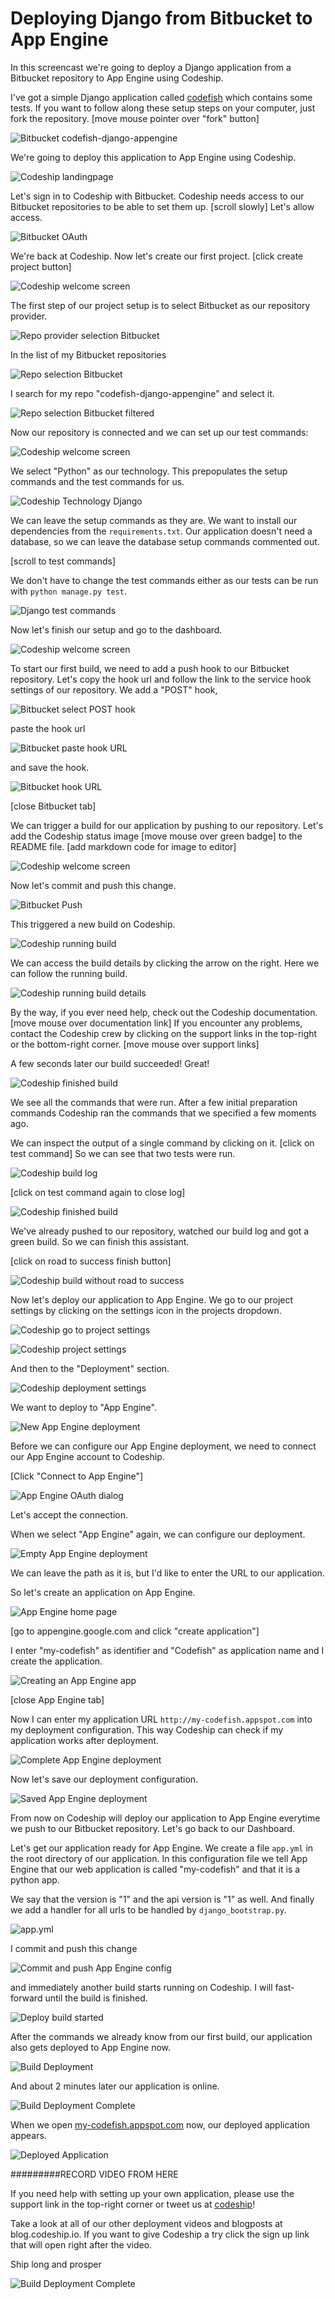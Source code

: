 













Deploying Django from Bitbucket to App Engine
======================

In this screencast we're going to deploy a Django application from a Bitbucket repository to App Engine using Codeship.





I've got a simple Django application called [codefish][codefish-repo] which contains some tests. If you want to follow along these setup steps on your computer, just fork the repository. [move mouse pointer over "fork" button]

![Bitbucket codefish-django-appengine][screenshot-repository]





We're going to deploy this application to App Engine using Codeship.

![Codeship landingpage][screenshot-codefish-landingpage]

Let's sign in to Codeship with Bitbucket. Codeship needs access to our Bitbucket repositories to be able to set them up. [scroll slowly] Let's allow access.

![Bitbucket OAuth][screenshot-oauth]

We're back at Codeship. Now let's create our first project. [click create project button]

![Codeship welcome screen][screenshot-codeship-welcome]





The first step of our project setup is to select Bitbucket as our repository provider.

![Repo provider selection Bitbucket][screenshot-repo-provider-selection]

In the list of my Bitbucket repositories

![Repo selection Bitbucket][screenshot-repo-selection]

I search for my repo "codefish-django-appengine" and select it.

![Repo selection Bitbucket filtered][screenshot-repo-selection-filtered]

Now our repository is connected and we can set up our test commands:

![Codeship welcome screen][screenshot-codeship-technology]

We select "Python" as our technology. This prepopulates the setup commands and the test commands for us.

![Codeship Technology Django][screenshot-codeship-technology-selected]





We can leave the setup commands as they are. We want to install our dependencies from the `requirements.txt`. Our application doesn't need a database, so we can leave the database setup commands commented out.

[scroll to test commands]

We don't have to change the test commands either as our tests can be run with `python manage.py test`.

![Django test commands][screenshot-test-commands]





Now let's finish our setup and go to the dashboard.

![Codeship welcome screen][screenshot-codeship-dasboard]





To start our first build, we need to add a push hook to our Bitbucket repository. Let's copy the hook url and follow the link to the service hook settings of our repository. We add a "POST" hook,

![Bitbucket select POST hook][screenshot-select-post-hook]

paste the hook url

![Bitbucket paste hook URL][screenshot-paste-hook-url]

and save the hook.

![Bitbucket hook URL][screenshot-hook-added]

[close Bitbucket tab]





We can trigger a build for our application by pushing to our repository. Let's add the Codeship status image [move mouse over green badge] to the README file.
[add markdown code for image to editor]

![Codeship welcome screen][screenshot-codeship-image]

Now let's commit and push this change.

![Bitbucket Push][screenshot-codeship-push]

This triggered a new build on Codeship.

![Codeship running build][screenshot-first-build-running]

We can access the build details by clicking the arrow on the right. Here we can follow the running build.

![Codeship running build details][screenshot-first-build-running-details]

By the way, if you ever need help, check out the Codeship documentation. [move mouse over documentation link] If you encounter any problems, contact the Codeship crew by clicking on the support links in the top-right or the bottom-right corner. [move mouse over support links]

A few seconds later our build succeeded! Great!

![Codeship finished build][screenshot-first-build-finished]

We see all the commands that were run. After a few initial preparation commands Codeship ran the commands that we specified a few moments ago.





We can inspect the output of a single command by clicking on it.
[click on test command]
So we can see that two tests were run.

![Codeship build log][screenshot-build-log]

[click on test command again to close log]

![Codeship finished build][screenshot-first-build-finished]





We've already pushed to our repository, watched our build log and got a green build. So we can finish this assistant.

[click on road to success finish button]

![Codeship build without road to success][screenshot-build-without-road-to-success]





Now let's deploy our application to App Engine. We go to our project settings by clicking on the settings icon in the projects dropdown.

![Codeship go to project settings][screenshot-go-to-project-settings]

![Codeship project settings][screenshot-project-settings]

And then to the "Deployment" section.

![Codeship deployment settings][screenshot-deployment-settings]

We want to deploy to "App Engine".

![New App Engine deployment][screenshot-new-deployment]





Before we can configure our App Engine deployment, we need to connect our App Engine account to Codeship.

[Click "Connect to App Engine"]

![App Engine OAuth dialog][screenshot-deployment-oauth]

Let's accept the connection.

When we select "App Engine" again, we can configure our deployment.

![Empty App Engine deployment][screenshot-empty-deployment]

We can leave the path as it is, but I'd like to enter the URL to our application.

So let's create an application on App Engine.

![App Engine home page][screenshot-deployment-home-page]

[go to appengine.google.com and click "create application"]

I enter "my-codefish" as identifier and "Codefish" as application name and I create the application.

![Creating an App Engine app][screenshot-new-deployment-app]

[close App Engine tab]

Now I can enter my application URL `http://my-codefish.appspot.com` into my deployment configuration. This way Codeship can check if my application works after deployment.





![Complete App Engine deployment][screenshot-complete-deployment]

Now let's save our deployment configuration.

![Saved App Engine deployment][screenshot-saved-deployment]

From now on Codeship will deploy our application to App Engine everytime we push to our Bitbucket repository.
Let's go back to our Dashboard.





Let's get our application ready for App Engine. We create a file `app.yml` in the root directory of our application. In this configuration file we tell App Engine that our web application is called "my-codefish" and that it is a python app.

We say that the version is "1" and the api version is "1" as well. And finally we add a handler for all urls to be handled by `django_bootstrap.py`.

![app.yml][screenshot-app-yml]

I commit and push this change

![Commit and push App Engine config][screenshot-commit-and-push-deployment-config]





and immediately another build starts running on Codeship. I will fast-forward until the build is finished.

![Deploy build started][screenshot-deploy-build-started]

After the commands we already know from our first build, our application also gets deployed to App Engine now.

![Build Deployment][screenshot-build-deployment]

And about 2 minutes later our application is online.

![Build Deployment Complete][screenshot-build-deployment-complete]





When we open [my-codefish.appspot.com][codefish-live] now, our deployed application appears.

![Deployed Application][screenshot-deployed-application]

#########RECORD VIDEO FROM HERE

If you need help with setting up your own application, please use the support link in the top-right corner or tweet us at [codeship][codeship-twitter]!

Take a look at all of our other deployment videos and blogposts at blog.codeship.io.
If you want to give Codeship a try click the sign up link that will open right after the video.

Ship long and prosper

![Build Deployment Complete][screenshot-build-deployment-complete]



 [codeship]: https://www.codeship.io/
 [codeship-twitter]: http://www.twitter.com/codeship
 
 [codefish-repo]: https://bitbucket.org/codeship-tutorials/codefish-django-appengine
 
 
 [codefish-live]: http://my-codefish.appspot.com
 
 [screenshot-repository]: ../screenshots/bitbucket/codefish-django-appengine/repository.png
 [screenshot-codefish-landingpage]: ../screenshots/codeship-landingpage.png
 [screenshot-oauth]: ../screenshots/bitbucket/oauth.png
 [screenshot-codeship-welcome]: ../screenshots/codeship-welcome.png
 [screenshot-repo-provider-selection]: ../screenshots/bitbucket/repo-provider-selection.png
 [screenshot-repo-selection]: ../screenshots/repo-selection.png
 [screenshot-repo-selection-filtered]: ../screenshots/django/codefish-django-appengine-selection-filtered.png
 [screenshot-codeship-technology]: ../screenshots/codeship-technology.png
 [screenshot-codeship-technology-selected]: ../screenshots/django/codeship-technology.png
 [screenshot-technology-version]: ../screenshots/django/technology-version.png
 [screenshot-test-commands]: ../screenshots/django/test-commands.png
 [screenshot-codeship-dasboard]: ../screenshots/bitbucket/codefish-django-appengine/codeship-dashboard.png
 [screenshot-codeship-image]: ../screenshots/django/codeship-image.png
 [screenshot-codeship-push]: ../screenshots/bitbucket/codefish-django-appengine/push.png
 [screenshot-first-build-running]: ../screenshots/django/first-build-running.png
 [screenshot-first-build-running-details]: ../screenshots/bitbucket/codefish-django-appengine/first-build-running-details.png
 [screenshot-first-build-finished]: ../screenshots/bitbucket/codefish-django-appengine/first-build-finished.png
 [screenshot-build-log]: ../screenshots/bitbucket/codefish-django-appengine/build-log.png
 [screenshot-build-without-road-to-success]: ../screenshots/bitbucket/codefish-django-appengine/build-without-road-to-success.png
 [screenshot-go-to-project-settings]: ../screenshots/bitbucket/codefish-django-appengine/go-to-project-settings.png
 [screenshot-project-settings]: ../screenshots/django/project-settings.png
 [screenshot-deployment-settings]: ../screenshots/django/deployment-settings.png
 [screenshot-new-deployment]: ../screenshots/django/appengine/new-deployment.png
 [screenshot-heroku-apps]: ../screenshots/appengine/heroku-apps.png
 [screenshot-create-heroku-app]: ../screenshots/appengine/create-heroku-app.png
 [screenshot-heroku-app-created]: ../screenshots/appengine/heroku-app-created.png
 [screenshot-heroku-deployment-name]: ../screenshots/django/appengine/heroku-deployment-name.png
 [screenshot-show-api-key]: ../screenshots/appengine/show-api-key.png
 [screenshot-complete-deployment]: ../screenshots/django/appengine/complete-deployment.png
 [screenshot-saved-deployment]: ../screenshots/django/appengine/saved-deployment.png
 [screenshot-added-paragraph]: ../screenshots/django/added-paragraph.png
 [screenshot-commit-and-push-paragraph]: ../screenshots/bitbucket/django/commit-and-push-paragraph.png
 [screenshot-deploy-build-started]: ../screenshots/django/appengine/deploy-build-started.png
 [screenshot-build-deployment]: ../screenshots/django/appengine/build-deployment.png
 [screenshot-build-deployment-complete]: ../screenshots/django/appengine/build-deployment-complete.png
 [screenshot-deployed-application]: ../screenshots/django/appengine/deployed-application.png
 [screenshot-select-post-hook]: ../screenshots/bitbucket/codefish-django-appengine/select-post-hook.png
 [screenshot-paste-hook-url]: ../screenshots/bitbucket/codefish-django-appengine/paste-hook-url.png
 [screenshot-hook-added]: ../screenshots/bitbucket/codefish-django-appengine/hook-added.png
 [screenshot-deployment-username]: ../screenshots/django/appengine/username.png
 [screenshot-create-deployment-token]: ../screenshots/django/appengine/create-token.png
 [screenshot-add-deployment-config]: ../screenshots/appengine/add-config.png
 [screenshot-commit-and-push-deployment-config]: ../screenshots/bitbucket/codefish-django-appengine/appengine/commit-and-push-deployment-config.png
 [screenshot-dotcloud-api-key]: ../screenshots/appengine/api-key.png
 [screenshot-dotcloud-deployment-api-key]: ../screenshots/django/appengine/deployment-api-key.png
 [screenshot-dotcloud-yml]: ../screenshots/django/appengine/dotcloud-yml.png
 [screenshot-dotcloud-wsgi-py]: ../screenshots/django/appengine/wsgi-py.png
 [screenshot-deployment-documentation-page]: ../screenshots/django/appengine/documentation-page.png
 [screenshot-empty-deployment]: ../screenshots/django/appengine/empty-deployment.png
 [screenshot-deployment-home-page]: ../screenshots/appengine/home-page.png
 [screenshot-new-deployment-app]: ../screenshots/django/appengine/new-deployment-app.png
 [screenshot-deployment-oauth]: ../screenshots/appengine/oauth.png
 [screenshot-app-yml]: ../screenshots/django/appengine/app-yml.png
 [screenshot-install-tool]: ../screenshots/appengine/install-tool.png
 [screenshot-sign-in-to-deployment]: ../screenshots/appengine/sign-in-to-deployment.png
 [screenshot-create-api-token]: ../screenshots/appengine/create-api-token.png
 [screenshot-insert-api-token]: ../screenshots/appengine/insert-api-token.png
 [screenshot-look-up-url]: ../screenshots/appengine/look-up-url.png

